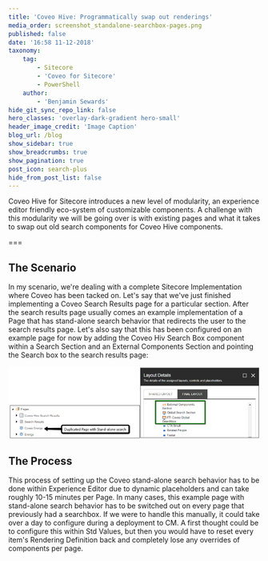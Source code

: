 ```yaml
---
title: 'Coveo Hive: Programmatically swap out renderings'
media_order: screenshot_standalone-searchbox-pages.png
published: false
date: '16:58 11-12-2018'
taxonomy:
    tag:
        - Sitecore
        - 'Coveo for Sitecore'
        - PowerShell
    author:
        - 'Benjamin Sewards'
hide_git_sync_repo_link: false
hero_classes: 'overlay-dark-gradient hero-small'
header_image_credit: 'Image Caption'
blog_url: /blog
show_sidebar: true
show_breadcrumbs: true
show_pagination: true
post_icon: search-plus
hide_from_post_list: false
---
```


Coveo Hive for Sitecore introduces a new level of modularity, an experience editor friendly eco-system of customizable components. A challenge with this modularity we will be going over is with existing pages and what it takes to swap out old search components for Coveo Hive components.

===

## The Scenario
In my scenario, we're dealing with a complete Sitecore Implementation where Coveo has been tacked on. Let's say that we've just finished implementing a Coveo Search Results page for a particular section. After the search results page usually comes an example implementation of a Page that has stand-alone search behavior that redirects the user to the search results page. Let's also say that this has been configured on an example page for now by adding the Coveo Hiv Search Box component within a Search Section and an External Components Section and pointing the Search box to the search results page:

![sitecore duplicate page with standalone coveo searchbox](screenshot_duplicate-page-with-standalone-searchbox.png)

## The Process
This process of setting up the Coveo stand-alone search behavior has to be done within Experience Editor due to dynamic placeholders and can take roughly 10-15 minutes per Page. In many cases, this example page with stand-alone search behavior has to be switched out on every page that previously had a searchbox. If we were to handle this manually, it could take over a day to configure  during a deployment to CM. A first thought could be to configure this within Std Values, but then you would have to reset every item's Rendering Definition back and completely lose any overrides of components per page.